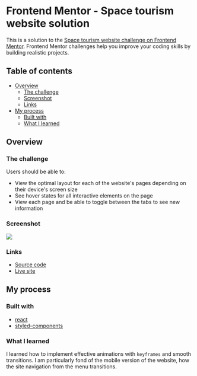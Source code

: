 # Frontend Mentor - Space tourism website solution

This is a solution to the [Space tourism website challenge on Frontend Mentor](https://www.frontendmentor.io/challenges/space-tourism-multipage-website-gRWj1URZ3). Frontend Mentor challenges help you improve your coding skills by building realistic projects.

## Table of contents

- [Overview](#overview)
  - [The challenge](#the-challenge)
  - [Screenshot](#screenshot)
  - [Links](#links)
- [My process](#my-process)
  - [Built with](#built-with)
  - [What I learned](#what-i-learned)

## Overview

### The challenge

Users should be able to:

- View the optimal layout for each of the website's pages depending on their device's screen size
- See hover states for all interactive elements on the page
- View each page and be able to toggle between the tabs to see new information

### Screenshot

![](https://i.imgur.com/IRB3ZvG.jpg)

### Links

- [Source code](https://github.com/niemal/frontendmentor_3)
- [Live site](https://niemal.github.io/frontendmentor_3)

## My process

### Built with

- [react](https://reactjs.org/)
- [styled-components](https://styled-components.com/)

### What I learned

I learned how to implement effective animations with `keyframes` and smooth transitions. I am particularly fond of the mobile version of the website, how the site navigation from the menu transitions.
